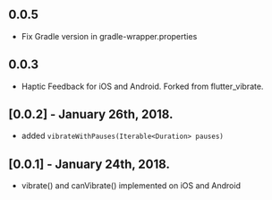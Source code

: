 ## 0.0.5

* Fix Gradle version in gradle-wrapper.properties

## 0.0.3

* Haptic Feedback for iOS and Android. Forked from flutter_vibrate.

## [0.0.2] - January 26th, 2018.

* added ``vibrateWithPauses(Iterable<Duration> pauses)``

## [0.0.1] - January 24th, 2018.

* vibrate() and canVibrate() implemented on iOS and Android